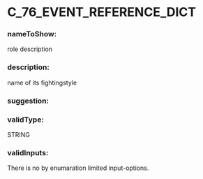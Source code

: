 

# C_76_EVENT_REFERENCE_DICT



  


### nameToShow:
  
role description  


### description:
  
name of its fightingstyle  


### suggestion:
  
  


### validType:
  
STRING  


### validInputs:
  
There is no by enumaration limited input-options.

